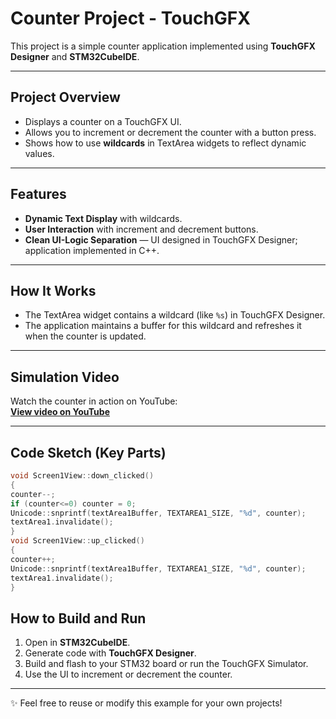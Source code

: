 # Counter Project - TouchGFX

This project is a simple counter application implemented using **TouchGFX Designer** and **STM32CubeIDE**.

---

## Project Overview

- Displays a counter on a TouchGFX UI.
- Allows you to increment or decrement the counter with a button press.
- Shows how to use **wildcards** in TextArea widgets to reflect dynamic values.

---

## Features

- **Dynamic Text Display** with wildcards.
- **User Interaction** with increment and decrement buttons.
- **Clean UI-Logic Separation** — UI designed in TouchGFX Designer; application implemented in C++.

---

## How It Works

- The TextArea widget contains a wildcard (like `%s`) in TouchGFX Designer.
- The application maintains a buffer for this wildcard and refreshes it when the counter is updated.

---

## Simulation Video

Watch the counter in action on YouTube:  
[**View video on YouTube**]([https://youtu.be/YOUR_VIDEO_LINK](https://youtu.be/llw6tRPuS-E))

---

## Code Sketch (Key Parts)

```cpp
void Screen1View::down_clicked()
{
counter--;
if (counter<=0) counter = 0;
Unicode::snprintf(textArea1Buffer, TEXTAREA1_SIZE, "%d", counter);
textArea1.invalidate();
}
void Screen1View::up_clicked()
{
counter++;
Unicode::snprintf(textArea1Buffer, TEXTAREA1_SIZE, "%d", counter);
textArea1.invalidate();
}
```

## How to Build and Run

1. Open in **STM32CubeIDE**.
2. Generate code with **TouchGFX Designer**.
3. Build and flash to your STM32 board or run the TouchGFX Simulator.
4. Use the UI to increment or decrement the counter.

---

✨ Feel free to reuse or modify this example for your own projects! 
